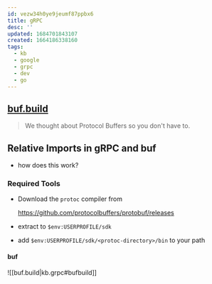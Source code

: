 ```yaml
---
id: vezw34h0ye9jeumf87ppbx6
title: gRPC
desc: ''
updated: 1684701843107
created: 1664186338160
tags:
  - kb
  - google
  - grpc
  - dev
  - go
---
```


## [buf.build](https://buf.build)

> We thought about Protocol Buffers so you don't have to.

## Relative Imports in gRPC and buf

* how does this work?

### Required Tools

* Download the `protoc` compiler from

  <https://github.com/protocolbuffers/protobuf/releases>

* extract to `$env:USERPROFILE/sdk`
* add `$env:USERPROFILE/sdk/<protoc-directory>/bin` to your path

#### buf

![[buf.build|kb.grpc#bufbuild]]